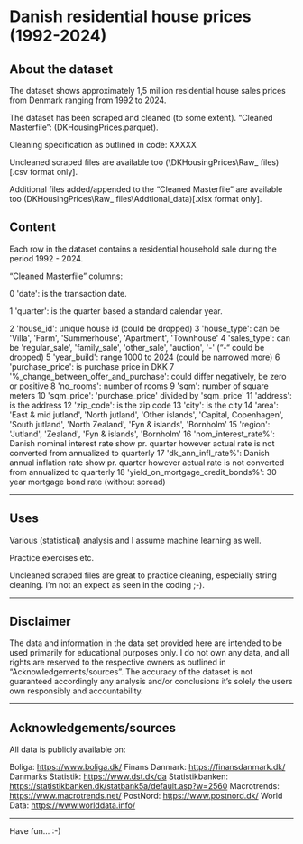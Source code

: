 # Danish residential house prices (1992-2024)

## About the dataset

The dataset shows approximately 1,5 million residential house sales prices from Denmark ranging from 1992 to 2024. 

The dataset has been scraped and cleaned (to some extent). “Cleaned Masterfile”: (DKHousingPrices.parquet). 

Cleaning specification as outlined in code: XXXXX

Uncleaned scraped files are available too (\DKHousingPrices\Raw_ files) [.csv format only].

Additional files added/appended to the “Cleaned Masterfile” are available too (DKHousingPrices\Raw_ files\Addtional_data)[.xlsx format only].

## Content
Each row in the dataset contains a residential household sale during the period 1992 - 2024.

“Cleaned Masterfile” columns:

0 'date': is the transaction date.

1 'quarter': is the quarter based a standard calendar year.

2 'house_id': unique house id (could be dropped)
3 'house_type': can be 'Villa', 'Farm', 'Summerhouse', 'Apartment', 'Townhouse'
4 'sales_type': can be 'regular_sale', 'family_sale', 'other_sale', 'auction', '-' (“-“ could be dropped)
5 'year_build': range 1000 to 2024 (could be narrowed more)
6 'purchase_price': is purchase price in DKK
7 '%_change_between_offer_and_purchase': could differ negatively, be zero or positive
8 'no_rooms': number of rooms
9 'sqm': number of square meters
10 'sqm_price': 'purchase_price' divided by 'sqm_price'
11 'address': is the address
12 'zip_code': is the zip code
13 'city': is the city
14 'area': 'East & mid jutland', 'North jutland', 'Other islands', 'Capital, Copenhagen', 'South jutland', 'North Zealand', 'Fyn & islands', 'Bornholm'
15 'region': 'Jutland', 'Zealand', 'Fyn & islands', 'Bornholm'
16 'nom_interest_rate%': Danish nominal interest rate show pr. quarter however actual rate is not converted from annualized to quarterly
17 'dk_ann_infl_rate%': Danish annual inflation rate show pr. quarter however actual rate is not converted from annualized to quarterly 
18 'yield_on_mortgage_credit_bonds%': 30 year mortgage bond rate (without spread)

*************************************

## Uses

Various (statistical) analysis and I assume machine learning as well. 

Practice exercises etc. 

Uncleaned scraped files are great to practice cleaning, especially string cleaning. I’m not an expect as seen in the coding ;-).

*************************************

## Disclaimer
The data and information in the data set provided here are intended to be used primarily for educational purposes only. I do not own any data, and all rights are reserved to the respective owners as outlined in “Acknowledgements/sources”. The accuracy of the dataset is not guaranteed accordingly any analysis and/or conclusions it’s solely the users own responsibly and accountability.

*************************************

## Acknowledgements/sources 

All data is publicly available on:

Boliga: https://www.boliga.dk/
Finans Danmark: https://finansdanmark.dk/
Danmarks Statistik: https://www.dst.dk/da
Statistikbanken: https://statistikbanken.dk/statbank5a/default.asp?w=2560
Macrotrends: https://www.macrotrends.net/ 
PostNord: https://www.postnord.dk/
World Data: https://www.worlddata.info/

*************************************

Have fun… :-)
